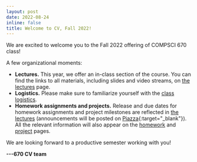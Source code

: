 ```yaml
---
layout: post
date: 2022-08-24
inline: false
title: Welcome to CV, Fall 2022!
---
```


We are excited to welcome you to the Fall 2022 offering of COMPSCI 670 class!

A few organizational moments:
- **Lectures.**
  This year, we offer an in-class section of the course.
  You can find the links to all materials, including slides and video streams, on [the lectures](https://cvl-umass.github.io/cv-fall-2022/lectures/) page.
- **Logistics.**
  Please make sure to familiarize yourself with the [class logistics](https://cvl-umass.github.io/cv-fall-2022/logistics/).
- **Homework assignments and projects.**
  Release and due dates for homework assignments and project milestones are reflected in [the lectures](https://cvl-umass.github.io/cv-fall-2022/lectures/) (announcements will be posted on [Piazza](https://piazza.com/umass/fall2022/compsci670/home){:target="\_blank"}).
  All the relevant information will also appear on the [homework](https://cvl-umass.github.io/cv-fall-2022/homework/) and [project](https://cvl-umass.github.io/cv-fall-2022/project/) pages.

We are looking forward to a productive semester working with you!

**---670 CV team**
